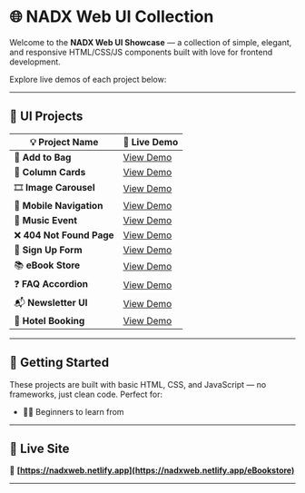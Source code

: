 
# 🌐 NADX Web UI Collection

Welcome to the **NADX Web UI Showcase** — a collection of simple, elegant, and responsive HTML/CSS/JS components built with love for frontend development.

Explore live demos of each project below:

---

## 🎨 UI Projects

| 💡 Project Name          | 🔗 Live Demo                                                  |
| ------------------------ | ------------------------------------------------------------- |
| 👜 **Add to Bag**        | [View Demo](https://nadxweb.netlify.app/add%20to%20bag/)      |
| 🧱 **Column Cards**      | [View Demo](https://nadxweb.netlify.app/column-cards/)        |
| 🎞️ **Image Carousel**   | [View Demo](https://nadxweb.netlify.app/image%20carousel/)    |
| 📱 **Mobile Navigation** | [View Demo](https://nadxweb.netlify.app/mobile%20navigation/) |
| 🎵 **Music Event**       | [View Demo](https://nadxweb.netlify.app/music%20event/)       |
| ❌ **404 Not Found Page** | [View Demo](https://nadxweb.netlify.app/notfound-page/)       |
| 🔐 **Sign Up Form**      | [View Demo](https://nadxweb.netlify.app/sign-up/)             |
| 📚 **eBook Store**       | [View Demo](https://nadxweb.netlify.app/eBookstore/)          |
| ❓ **FAQ Accordion**      | [View Demo](https://nadxweb.netlify.app/faq/)                 |
| 📬 **Newsletter UI**     | [View Demo](https://nadxweb.netlify.app/newsletter/)          |
| 🏨 **Hotel Booking**     | [View Demo](https://nadxweb.netlify.app/hotel-booking/)       |
---

## 🚀 Getting Started

These projects are built with basic HTML, CSS, and JavaScript — no frameworks, just clean code. Perfect for:

* 🧑‍💻 Beginners to learn from

---

## 📌 Live Site

🔗 **[https://nadxweb.netlify.app](https://nadxweb.netlify.app/eBookstore)**

---


